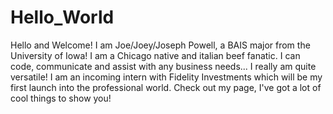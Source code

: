 # Hello_World
Hello and Welcome! I am Joe/Joey/Joseph Powell, a BAIS major from the University of Iowa! I am a Chicago native and italian beef fanatic. I can code, communicate and assist with any business needs... I really am quite versatile! I am an incoming intern with Fidelity Investments which will be my first launch into the professional world.
Check out my page, I've got a lot of cool things to show you!
